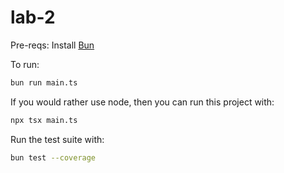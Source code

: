 # lab-2
Pre-reqs: Install [Bun](https://bun.sh)

To run: 
```bash
bun run main.ts
```

If you would rather use node, then you can run this project with:
```bash
npx tsx main.ts
```

Run the test suite with:
```bash
bun test --coverage
```

